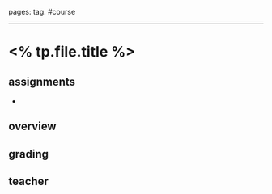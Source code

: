 pages: 
tag: #course

___ 

# <% tp.file.title %>

## assignments
- 

## overview



## grading



## teacher
